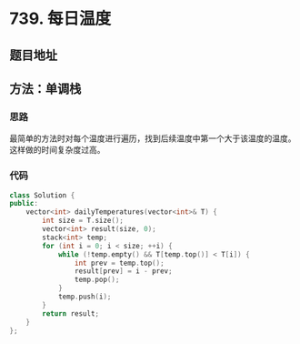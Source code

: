 # 739. 每日温度

## 题目地址

## 方法：单调栈

### 思路

最简单的方法时对每个温度进行遍历，找到后续温度中第一个大于该温度的温度。这样做的时间复杂度过高。



### 代码

```C++
class Solution {
public:
    vector<int> dailyTemperatures(vector<int>& T) {
        int size = T.size();
        vector<int> result(size, 0);
        stack<int> temp;
        for (int i = 0; i < size; ++i) {
            while (!temp.empty() && T[temp.top()] < T[i]) {
                int prev = temp.top();
                result[prev] = i - prev;
                temp.pop();
            }
            temp.push(i);
        }
        return result;
    }
};
```
